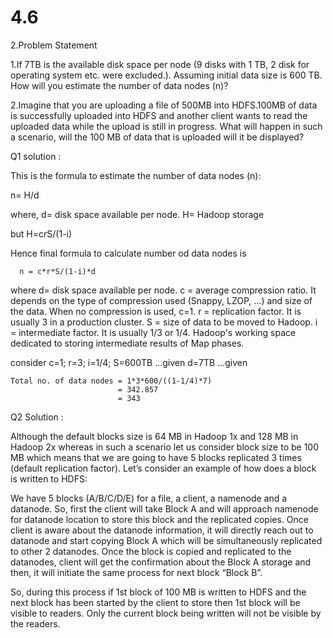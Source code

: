 # 4.6


2.Problem Statement


1.If 7TB is the available disk space per node (9 disks with 1 TB, 2 disk for operating system etc. were excluded.). Assuming initial data size is 600 TB. How will you estimate the number of data nodes (n)?


2.Imagine that you are uploading a file of 500MB into HDFS.100MB of data is successfully uploaded into HDFS and another client wants to read the uploaded data while the upload is still in progress. What will happen in such a scenario, will the 100 MB of data that is uploaded will it be displayed?



Q1 solution :

This is the formula to estimate the number of data nodes (n): 

   n= H/d  
   
   where,
    d= disk space available per node.
    H= Hadoop storage
   
   but H=c*r*S/(1-i)
      
   Hence final formula to calculate number od data nodes is 
      
      n = c*r*S/(1-i)*d 

where 
  d= disk space available per node.
  c = average compression ratio. It depends on the type of compression used (Snappy, LZOP, ...) and size of the data. When no                 compression is used, c=1. 
  r = replication factor. It is usually 3 in a production cluster. 
  S = size of data to be moved to Hadoop. 
  i = intermediate factor. It is usually 1/3 or 1/4. Hadoop's working space dedicated to storing intermediate results of Map phases. 
  
  consider 
    c=1;
    r=3;
    i=1/4;
    S=600TB ...given
    d=7TB ...given
    
    Total no. of data nodes = 1*3*600/((1-1/4)*7) 
                            = 342.857 
                            = 343





Q2 Solution :


Although the default blocks size is 64 MB in Hadoop 1x and 128 MB in Hadoop 2x whereas in such a scenario let us consider block size to be 100 MB which means that we are going to have 5 blocks replicated 3 times (default replication factor). Let’s consider an example of how does a block is written to HDFS:

We have 5 blocks (A/B/C/D/E) for a file, a client, a namenode and a datanode. So, first the client will take Block A and will approach namenode for datanode location to store this block and the replicated copies. Once client is aware about the datanode information, it will directly reach out to datanode and start copying Block A which will be simultaneously replicated to other 2 datanodes. Once the block is copied and replicated to the datanodes, client will get the confirmation about the Block A storage and then, it will initiate the same process for next block “Block B”.

So, during this process if 1st block of 100 MB is written to HDFS and the next block has been started by the client to store then 1st block will be visible to readers. Only the current block being written will not be visible by the readers.

